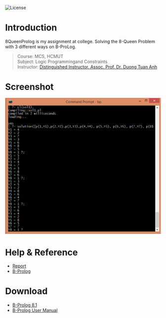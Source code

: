 ![License](https://img.shields.io/badge/license-MIT-green.svg?style=plastic)

# Introduction
8QueenProlog is my assignment at college. Solving the 8-Queen Problem with 3 different ways on B-ProLog.
> Course: MCS, HCMUT <br />
> Subject: Logic Programmingand Constraints<br />
> Instructor: [Distinguished Instructor. Assoc. Prof. Dr. Duong Tuan Anh](http://cse.hcmut.edu.vn/~dtanh)

# Screenshot
![](https://raw.githubusercontent.com/bs135/8QueenProlog/master/screenshot/screenshot_1.png)

# Help & Reference
- [Report](https://github.com/bs135/8QueenProlog/blob/master/report/report.pdf)
- [B-Prolog](http://www.picat-lang.org/bprolog/)

# Download
- [B-Prolog 8.1](https://github.com/bs135/8QueenProlog/raw/master/download/bp81_win.zip)
- [B-Prolog User Manual](https://github.com/bs135/8QueenProlog/raw/master/download/B-ProLog-manual.pdf)
